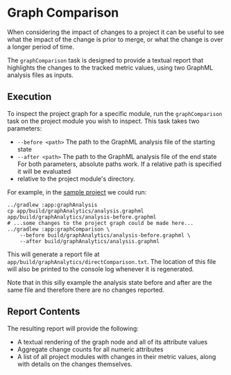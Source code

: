 # Graph Comparison

When considering the impact of changes to a project it can be useful to see what the
impact of the change is prior to merge, or what the change is over a longer period of
time.

The `graphComparison` task is designed to provide a textual report that highlights
the changes to the tracked metric values, using two GraphML analysis files as inputs.

## Execution

To inspect the project graph for a specific module, run the `graphComparison` task on the
project module you wish to inspect.  This task takes two parameters:
- `--before <path>` The path to the GraphML analysis file of the starting state
- `--after <path>` The path to the GraphML analysis file of the end state
For both parameters, absolute paths work.  If a relative path is specified it will be evaluated
- relative to the project module's directory.

For example, in the [sample project](../sample) we could
run:

```shell
../gradlew :app:graphAnalysis
cp app/build/graphAnalytics/analysis.graphml app/build/graphAnalytics/analysis-before.graphml
# ...some changes to the project graph could be made here...
../gradlew :app:graphComparison \
    --before build/graphAnalytics/analysis-before.graphml \
    --after build/graphAnalytics/analysis.graphml
```

This will generate a report file at `app/build/graphAnalytics/directComparison.txt`.  The location
of this file will also be printed to the console log whenever it is regenerated.

Note that in this silly example the analysis state before and after are the same file and therefore
there are no changes reported.

## Report Contents

The resulting report will provide the following:

- A textual rendering of the graph node and all of its attribute values
- Aggregate change counts for all numeric attributes
- A list of all project modules with changes in their metric values, along with details on the
  changes themselves.